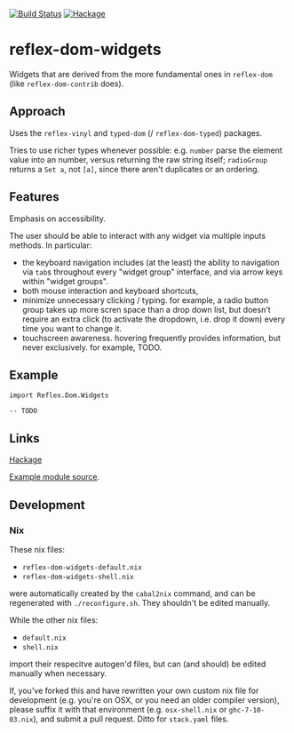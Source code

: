 [![Build Status](https://secure.travis-ci.org/sboosali/reflex-dom-widgets.svg)](http://travis-ci.org/sboosali/reflex-dom-widgets)
[![Hackage](https://img.shields.io/hackage/v/reflex-dom-widgets.svg)](https://hackage.haskell.org/package/reflex-dom-widgets)

# reflex-dom-widgets

Widgets that are derived from the more fundamental ones in `reflex-dom` (like `reflex-dom-contrib` does).

## Approach

Uses the `reflex-vinyl` and `typed-dom` (/ `reflex-dom-typed`) packages. 

Tries to use richer types whenever possible: e.g. `number` parse the element value into an number, versus returning the raw string itself; `radioGroup` returns a `Set a`, not `[a]`, since there aren't duplicates or an ordering. 

## Features

Emphasis on accessibility. 

The user should be able to interact with any widget via multiple inputs methods. 
In particular:

* the keyboard navigation includes (at the least) the ability to navigation via `tab`s throughout every "widget group" interface, and via arrow keys within "widget groups". 
* both mouse interaction and keyboard shortcuts, 
* minimize unnecessary clicking / typing. for example, a radio button group takes up more scren space than a drop down list, but doesn't require an extra click (to activate the dropdown, i.e. drop it down) every time you want to change it.
* touchscreen awareness. hovering frequently provides information, but never exclusively. for example, TODO. 

## Example

```
import Reflex.Dom.Widgets

-- TODO
```

## Links

[Hackage](https://hackage.haskell.org/package/reflex-dom-widgets)

[Example module source](https://hackage.haskell.org/package/reflex-dom-widgets/docs/src/Reflex-Dom-Widgets-Example.html). 

## Development

### Nix

These nix files:

* `reflex-dom-widgets-default.nix` 
* `reflex-dom-widgets-shell.nix` 

were automatically created by the `cabal2nix` command, and can be regenerated with `./reconfigure.sh`. They shouldn't be edited manually. 

While the other nix files:

* `default.nix` 
* `shell.nix` 

import their respecitve autogen'd files, but can (and should) be edited manually when necessary. 

If, you've forked this and have rewritten your own custom nix file for development (e.g. you're on OSX, or you need an older compiler version), please suffix it with that environment (e.g. `osx-shell.nix` or `ghc-7-10-03.nix`), and submit a pull request. Ditto for `stack.yaml` files. 

